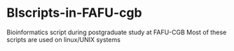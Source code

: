 # BIscripts-in-FAFU-cgb


Bioinformatics script during postgraduate study at FAFU-CGB
Most of these scripts are used on linux/UNIX systems
